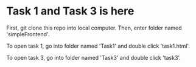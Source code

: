 # Task 1 and Task 3 is here

First, git clone this repo into local computer. Then, enter folder named 'simpleFrontend'.

To open task 1, go into folder named 'Task1' and double click 'task1.html'.

To open task 3, go into folder named 'Task3' and double click 'task3'.
